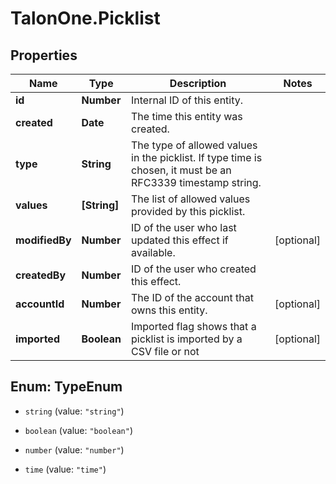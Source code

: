# TalonOne.Picklist

## Properties

Name | Type | Description | Notes
------------ | ------------- | ------------- | -------------
**id** | **Number** | Internal ID of this entity. | 
**created** | **Date** | The time this entity was created. | 
**type** | **String** | The type of allowed values in the picklist. If type time is chosen, it must be an RFC3339 timestamp string. | 
**values** | **[String]** | The list of allowed values provided by this picklist. | 
**modifiedBy** | **Number** | ID of the user who last updated this effect if available. | [optional] 
**createdBy** | **Number** | ID of the user who created this effect. | 
**accountId** | **Number** | The ID of the account that owns this entity. | [optional] 
**imported** | **Boolean** | Imported flag shows that a picklist is imported by a CSV file or not | [optional] 



## Enum: TypeEnum


* `string` (value: `"string"`)

* `boolean` (value: `"boolean"`)

* `number` (value: `"number"`)

* `time` (value: `"time"`)




